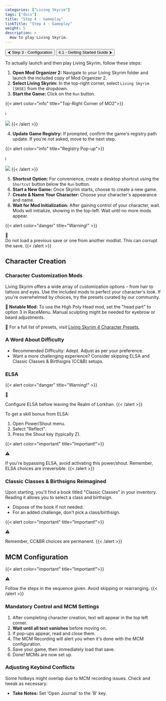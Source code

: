 ```yaml
---
categories: ["Living Skyrim"]
tags: ["docs"] 
title: "Step 4 - Gameplay"
linkTitle: "Step 4 - Gameplay"
weight: 5
description: >
  How to play Living Skyrim.
---
```


<button onclick="window.location.href='https://beta.fgsmodlists.com/docs/living-skyrim/step-3-configuration/';" class="btn btn-primary">⮜ Step 3 - Configuration</button>
<button onclick="window.location.href='https://beta.fgsmodlists.com/docs/living-skyrim/step-4-gameplay/gettingstarted/';" class="btn btn-primary">4.1 - Getting Started Guide ⮞</button>

To actually launch and then play Living Skyrim, follow these steps:

1. **Open Mod Organizer 2:** Navigate to your Living Skyrim folder and launch the included copy of Mod Organizer 2.
2. **Select Living Skyrim:** In the top-right corner, select `Living Skyrim [SKSE]` from the dropdown.
3. **Start the Game:** Click on the `Run` button.

{{< alert color="info" title="Top-Right Corner of MO2">}}
<div class="alert-icon">ℹ️</div>

![](https://i.imgur.com/CP4Ihwg.png)
{{< /alert >}}


4. **Update Game Registry:** If prompted, confirm the game's registry path update. If you're not asked, move to the next step.

{{< alert color="info" title="Registry Pop-up">}}
<div class="alert-icon">ℹ️</div>

![](https://i.imgur.com/LNIgW8o.png)
{{< /alert >}}

5. **Shortcut Option:** For convenience, create a desktop shortcut using the `Shortcut` button below the `Run` button.
6. **Start a New Game:** Once Skyrim starts, choose to create a new game.
7. **Create & Name Your Character:** Choose your character's appearance and name.
8. **Wait for Mod Initialization:** After gaining control of your character, wait. Mods will initialize, showing in the top-left. Wait until no more mods appear.

{{< alert color="danger" title="Warning!" >}}
<div class="alert-icon">🛑</div>
Do not load a previous save or one from another modlist. This can corrupt the save.
{{< /alert >}}

## Character Creation

### Character Customization Mods

Living Skyrim offers a wide array of customization options – from hair to tattoos and eyes. Use the included mods to perfect your character's look. If you're overwhelmed by choices, try the presets curated by our community.

**🔗 Notable Mod:** To use the High Poly Head mod, set the "head part" to option 3 in RaceMenu. Manual sculpting might be needed for eyebrow or beard adjustments.

🔗 For a full list of presets, visit [Living Skyrim 4 Character Presets.](https://www.flickr.com/photos/197704632@N07/sets/72177720306087417/)

### A Word About Difficulty

- Recommended Difficulty: Adept. Adjust as per your preference.
- Want a more challenging experience? Consider skipping ELSA and Classic Classes & Birthsigns (CC&B) setups.

### ELSA

{{< alert color="danger" title="Warning!" >}}
<div class="alert-icon">🛑</div>

Configure ELSA before leaving the Realm of Lorkhan.
{{< /alert >}}

To get a skill bonus from ELSA:

1. Open Power/Shout menu.
2. Select "Reflect".
3. Press the Shout key (typically Z).

{{< alert color="important" title="Important!">}}
<div class="alert-icon">⚠️</div>

If you're bypassing ELSA, avoid activating this power/shout. Remember, ELSA choices are irreversible.
{{< /alert >}}

### Classic Classes & Birthsigns Reimagined
Upon starting, you'll find a book titled "Classic Classes" in your inventory. Reading it allows you to select a class and birthsign.

- Dispose of the book if not needed.
- For an added challenge, don't pick a class/birthsign.

{{< alert color="important" title="Important!">}}
<div class="alert-icon">⚠️</div>

Remember, CC&BR choices are permanent.
{{< /alert >}}

## MCM Configuration

{{< alert color="important" title="Important!">}}
<div class="alert-icon">⚠️</div>

Follow the steps in the sequence given. Avoid skipping or rearranging.
{{< /alert >}}

### Mandatory Control and MCM Settings

1. After completing character creation, text will appear in the top left corner.
2. **Wait until all text vanishes** before moving on.
3. If pop-ups appear, read and close them.
4. The MCM Recording will alert you when it's done with the MCM configuration.
5. Save your game, then immediately load that save.
6. Done! MCMs are now set up.

### Adjusting Keybind Conflicts

Some hotkeys might overlap due to MCM recording issues. Check and tweak as necessary:

- **Take Notes:** Set 'Open Journal' to the 'B' key.